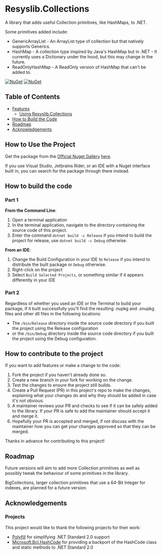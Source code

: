 ﻿# Resyslib.Collections
A library that adds useful Collection primitives, like HashMaps, to .NET.

Some primitives added include:
* GenericArrayList - An ArrayList type of collection but that natively supports Generics.
* HashMap - A collection type inspired by Java's HashMap but in .NET - It currently uses a Dictionary under the hood, but this may change in the future.
* ReadOnlyHashMap - A ReadOnly version of HashMap that can't be added to.

[![NuGet](https://img.shields.io/nuget/v/AlastairLundy.Resyslib.Collections.svg)](https://www.nuget.org/packages/AlastairLundy.Resyslib.Collections/) 
[![NuGet](https://img.shields.io/nuget/dt/AlastairLundy.Resyslib.Collections.svg)](https://www.nuget.org/packages/AlastairLundy.Resyslib.Collections/)

## Table of Contents
* [Features](#features)
  * [Using Resyslib.Collections](#how-to-use-the-project)
* [How to Build the Code](#how-to-build-the-code)
* [Roadmap](#roadmap)
* [Acknowledgements](#acknowledgements)

## How to Use the Project
Get the package from the [Official Nuget Gallery](https://nuget.org/) [here](https://www.nuget.org/packages/AlastairLundy.Resyslib.Collections).

If you use Visual Studio, Jetbrains Rider, or an IDE with a Nuget interface built in, you can search for the package through there instead.

## How to build the code

### Part 1
**From the Command Line**: 
1. Open a terminal application
2. In the terminal application, navigate to the directory containing the source code of this project.
3. Enter the command ``dotnet build -c Release`` if you intend to build the project for release, use ``dotnet build -c Debug`` otherwise.

**From an IDE**:
1. Change the Build Configuration in your IDE to ``Release`` if you intend to distribute the built package or ``Debug`` otherwise.
2. Right-click on the project 
3. Select ``Build Selected Projects``, or something similar if it appears differently in your IDE

### Part 2
Regardless of whether you used an IDE or the Terminal to build your package, if it built successfully you'll find the resulting .nupkg and .snupkg files and other dll files in the following locations:
* The ```/bin/Release``` directory inside the source code directory if you built the project using the Release configuration
* or the ``/bin/Debug`` directory inside the source code directory if you built the project using the Debug configuration.

## How to contribute to the project
If you want to add features or make a change to the code:
1. Fork the project if you haven't already done so.
2. Create a new branch in your fork for working on the change.
3. Test the changes to ensure the project still builds.
4. Create a Pull Request (PR) in this project's repo to make the changes, explaining what your changes do and why they should be added in case it's not obvious.
5. A maintainer reviews your PR and checks to see if it can be safely added to the library. If your PR is safe to add the maintainer should accept it and merge it.
6. Hopefully your PR is accepted and merged, if not discuss with the maintainer how you can get your changes approved so that they can be merged.

Thanks in advance for contributing to this project!

## Roadmap
Future versions will aim to add more Collection primitives as well as possibly tweak the behaviour of some primitives in the library.

BigCollections, larger collection primitives that use a 64-Bit Integer for indexes, are planned for a future version.

## Acknowledgements

### Projects
This project would like to thank the following projects for their work:
* [Polyfill](https://github.com/SimonCropp/Polyfill) for simplifying .NET Standard 2.0 support
* [Microsoft.Bcl.HashCode](https://github.com/dotnet/maintenance-packages) for providing a backport of the HashCode class and static methods to .NET Standard 2.0
